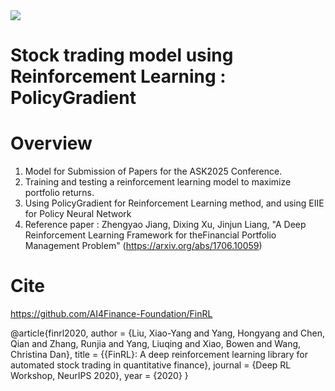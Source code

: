 <img src="https://img.shields.io/badge/python-%233776AB.svg?&style=for-the-badge&logo=python&logoColor=white" />

# Stock trading model using Reinforcement Learning : PolicyGradient

# Overview
1. Model for Submission of Papers for the ASK2025 Conference.
2. Training and testing a reinforcement learning model to maximize portfolio returns.
3. Using PolicyGradient for Reinforcement Learning method, and using EIIE for Policy Neural Network
4. Reference paper : Zhengyao Jiang, Dixing Xu, Jinjun Liang, "A Deep Reinforcement Learning Framework for theFinancial Portfolio Management Problem"
   (https://arxiv.org/abs/1706.10059)

# Cite
https://github.com/AI4Finance-Foundation/FinRL

@article{finrl2020,
    author  = {Liu, Xiao-Yang and Yang, Hongyang and Chen, Qian and Zhang, Runjia and Yang, Liuqing and Xiao, Bowen and Wang, Christina Dan},
    title   = {{FinRL}: A deep reinforcement learning library for automated stock trading in quantitative finance},
    journal = {Deep RL Workshop, NeurIPS 2020},
    year    = {2020}
}
